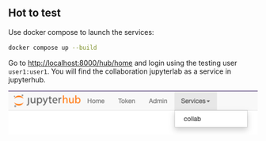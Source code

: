 ## Hot to test

Use docker compose to launch the services:

```bash
docker compose up --build
```

Go to [http://localhost:8000/hub/home](http://localhost:8000/hub/home) and login
using the testing user `user1:user1`. You will find the collaboration jupyterlab
as a service in jupyterhub.

![jupyterhub_services](jupyterhub_services.png)
